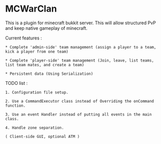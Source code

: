 MCWarClan
=========

This is a plugin for minecraft bukkit server. This will allow structured PvP and keep native gameplay of minecraft.

Current  features :

	* Complete 'admin-side' team management (assign a player to a team, kick a player from one team)

	* Complete 'player-side' team management (Join, leave, list teams, list team mates, and create a team)
	
	* Persistent data (Using Serialization)
		
TODO list :
	
	1. Configuration file setup.
	
	2. Use a CommandExecutor class instead of Overriding the onCommand function.
	
	3. Use an event Handler instead of putting all events in the main class.
	
	4. Handle zone separation.
	
	( Client-side GUI, optional ATM )
